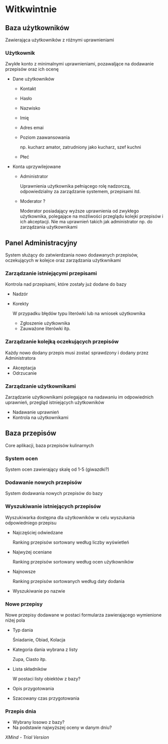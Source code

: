 # Witkwintnie

## Baza użytkowników

Zawierająca użytkowników z różnymi uprawnieniami

### Użytkownik

Zwykłe konto z minimalnymi uprawnieniami, pozawaljące na dodawanie przepisów oraz ich ocenę

- Dane użytkowników

	- Kontakt
	- Hasło
	- Nazwisko
	- Imię
	- Adres emai
	- Poziom zaawansowania

	  np. kucharz amator, zatrudniony jako kucharz, szef kuchni

	- Płeć

- Konta uprzywilejowane

	- Administrator

	  Uprawnienia użytkownika pełniącego rolę nadzorczą, odpowiedzialny za zarządzanie systemem, przepisami itd.

	- Moderator ?

	  Moderator posiadający wyższe uprawnienia od zwykłego użytkownika, polegające na możliwości przeglądu kolejki przepisów i ich akceptacji. Nie ma uprawnień takich jak administrator np. do zarządzania użytkownikami

## Panel Administracyjny

System służący do zatwierdzania nowo dodawanych przepisów, oczekujących w kolejce oraz zarządzania użytkwnikami

### Zarządzanie istniejącymi przepisami

Kontrola nad przepisami, które zostały już dodane do bazy

- Nadzór
- Korekty

  W przypadku błędów typu literówki lub na wniosek użytkownika

	- Zgłoszenie użytkownika
	- Zauważone literówki itp.

### Zarządzanie kolejką oczekujących przepisów

Każdy nowo dodany przepis musi zostać sprawdzony i dodany przez Administratora

- Akceptacja
- Odrzucanie

### Zarządzanie użytkownikami

Zarządzanie użytkownikami polegające na nadawaniu im odpowiednich uprawnień, przegląd istniejących użytkowników

- Nadawanie uprawnień
- Kontrola na użytkownikami

## Baza przepisów

Core aplikacji, baza przepisów kulinarnych

### System ocen

System ocen zawierający skalę od 1-5 (giwazdki?)

### Dodawanie nowych przepisów

System dodawania nowych przepisów do bazy

### Wyszukiwanie istniejących przepisów

Wyszukiwarka dostępna dla użytkowników w celu wyszukania odpowiedniego przepisu

- Najczęściej odwiedzane

  Ranking przepisów sortowany według liczby wyświetleń

- Najwyżej oceniane

  Ranking przepisów sortowany według ocen użytkowników

- Najnowsze

  Ranking przepisów sortowanych według daty dodania

- Wyszukiwanie po nazwie

### Nowe przepisy

Nowe przepisy dodawane w postaci formularza zawierającego wymienione niżej pola

- Typ dania

  Śniadanie, Obiad, Kolacja

- Kategoria dania wybrana z listy

  Zupa, Ciasto itp.

- Lista składników

  W postaci listy obiektów z bazy?

- Opis przygotowania
- Szacowany czas przygotowania

### Przepis dnia

- Wybrany losowo z bazy?
- Na podstawie najwyższej oceny w danym dniu?

*XMind - Trial Version*